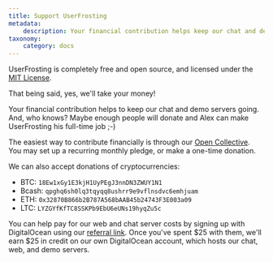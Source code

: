 ```yaml
---
title: Support UserFrosting
metadata:
    description: Your financial contribution helps keep our chat and demo servers going, and further the development of the project.
taxonomy:
    category: docs
---
```


UserFrosting is completely free and open source, and licensed under the [MIT License](https://github.com/userfrosting/UserFrosting/blob/master/LICENSE.md).

That being said, yes, we'll take your money!

Your financial contribution helps to keep our chat and demo servers going.  And, who knows?  Maybe enough people will donate and Alex can make UserFrosting his full-time job ;-)

The easiest way to contribute financially is through our [Open Collective](https://opencollective.com/userfrosting).  You may set up a recurring monthly pledge, or make a one-time donation.

We can also accept donations of cryptocurrencies:

- BTC: `18Ew1xGy1E3kjH1UyPEgJ3nnDN3ZWUY1N1`
- Bcash: `qpghq6sh0lq3tqyqq8ushrr9e9vflnsdvc6emhjuam`
- ETH: `0x32870B866b2B787A568bAAB45b24743F3E003a09`
- LTC: `LYZGYfKfTC8SSKPb9EbU6eUNs19hyqZu5c`

You can help pay for our web and chat server costs by signing up with DigitalOcean using our [referral link](https://m.do.co/c/833058cf3824).  Once you've spent $25 with them, we'll earn $25 in credit on our own DigitalOcean account, which hosts our chat, web, and demo servers.
